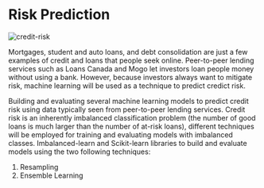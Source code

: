 # Risk Prediction
![credit-risk](https://github.com/Djachechi/Machine-Learning/blob/master/Images/credit-risk.jpg)

Mortgages, student and auto loans, and debt consolidation are just a few examples of credit and loans that people seek online. Peer-to-peer lending services such as Loans Canada and Mogo let investors loan people money without using a bank. However, because investors always want to mitigate risk, machine learning will be used as a technique to predict credict risk.

Building and evaluating several machine learning models to predict credit risk using data typically seen from peer-to-peer lending services. Credit risk is an inherently imbalanced classification problem (the number of good loans is much larger than the number of at-risk loans), different techniques will be employed for training and evaluating models with imbalanced classes. Imbalanced-learn and Scikit-learn libraries to build and evaluate models using the two following techniques:

1. Resampling
2. Ensemble Learning